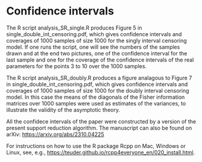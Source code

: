 # Confidence intervals

The R script analysis_SR_single.R produces Figure 5 in single_double_int_censoring.pdf, which gives confidence intervals and coverages of 1000 samples of size 1000 for the singly interval censoring model. If one runs the script, one will see the numbers of the samples drawn and at the end two pictures, one of the confidence interval for the last sample and one for the coverage of the confidence intervals of the real parameters for the points 3 to 10 over the 1000 samples.

The R script analysis_SR_doubly.R produces a figure analagous to Figure 7 in single_double_int_censoring.pdf, which gives confidence intervals and coverages of 1000 samples of size 1000 for the doubly interval censoring model. In this case the means of the diagonals of the Fisher information matrices over 1000 samples were used as estimates of the variances, to illustrate the validity of the asymptotic theory.

All the confidece intervals of the paper were constructed by a version of the present support reduction algorithm. The manuscript can also be found on arXiv: https://arxiv.org/abs/2310.04225

For instructions on how to use the R package Rcpp on Mac, Windows or Linux, see, e.g., https://teuder.github.io/rcpp4everyone_en/020_install.html.


